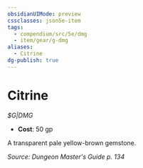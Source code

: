 ```yaml
---
obsidianUIMode: preview
cssclasses: json5e-item
tags:
  - compendium/src/5e/dmg
  - item/gear/g-dmg
aliases:
  - Citrine
dg-publish: true
---
```

# Citrine
*$G|DMG*  

- **Cost**: 50 gp

A transparent pale yellow-brown gemstone.

*Source: Dungeon Master's Guide p. 134*